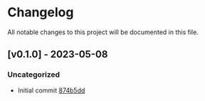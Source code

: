 # Changelog

All notable changes to this project will be documented in this file.

## [v0.1.0] - 2023-05-08

### Uncategorized

- Initial commit [874b5dd](https://github.com/nlargueze/tracing-ext.git/commit/874b5ddd6a3b6ffbf32438cb252635d9a6030fff)
